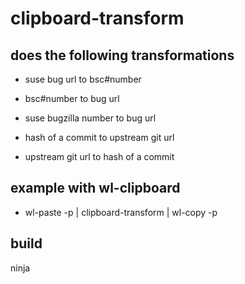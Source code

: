 # clipboard-transform

## does the following transformations
* suse bug url to bsc#number
* bsc#number to bug url
* suse bugzilla number to bug url

* hash of a commit to upstream git url
* upstream git url to hash of a commit

## example with wl-clipboard

* wl-paste -p | clipboard-transform | wl-copy -p

## build

ninja
